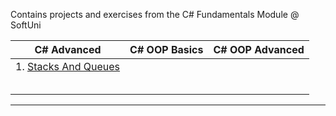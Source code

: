 Contains projects and exercises from the C# Fundamentals Module @ SoftUni


| C# Advanced           | C# OOP Basics | C# OOP Advanced  |
|-----------------------|:----------------------:|:------:|
|1. [Stacks And Queues](https://github.com/jackofdiamond5/Software-University/tree/master/C%23%20Fundamentals/C%23%20Advanced/Stacks%20And%20Queues)                   |                        |                            
|                       |                        |                       
|                       |                        |                
|                       |                        |                 
|                       |                        |              
|                       |                        |                  
-----
